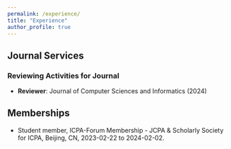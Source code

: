 ```yaml
---
permalink: /experience/
title: "Experience"
author_profile: true
---
```

## Journal Services
### Reviewing Activities for Journal
- **Reviewer**: Journal of Computer Sciences and Informatics (2024)

## Memberships
- Student member, ICPA-Forum Membership - JCPA & Scholarly Society for ICPA, Beijing, CN, 2023-02-22 to 2024-02-02.

